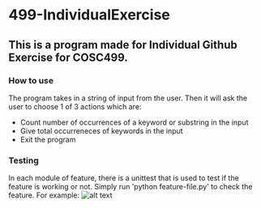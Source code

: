 # 499-IndividualExercise

## This is a program made for Individual Github Exercise for COSC499. 

### How to use
The program takes in a string of input from the user. 
Then it will ask the user to choose 1 of 3 actions which are:
  - Count number of occurrences of a keyword or substring in the input
  - Give total occurreneces of keywords in the input
  - Exit the program
### Testing
In each module of feature, there is a unittest that is used to test if the feature is working or not. Simply run 'python feature-file.py' to check the feature.
For example:
![alt text](https://media.discordapp.net/attachments/832035518903484458/888192569945780224/unknown.png)

